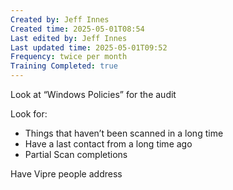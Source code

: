 ```yaml
---
Created by: Jeff Innes
Created time: 2025-05-01T08:54
Last edited by: Jeff Innes
Last updated time: 2025-05-01T09:52
Frequency: twice per month
Training Completed: true
---
```

Look at “Windows Policies” for the audit

  

Look for:

- Things that haven’t been scanned in a long time
- Have a last contact from a long time ago
- Partial Scan completions

  

Have Vipre people address